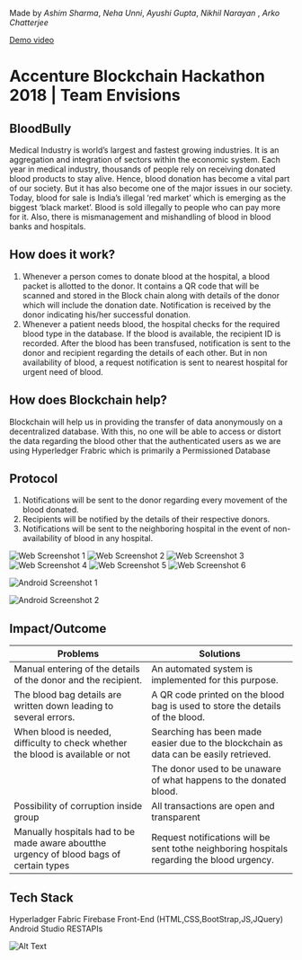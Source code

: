 Made by _Ashim Sharma_, _Neha Unni_, _Ayushi Gupta_, _Nikhil Narayan_ , _Arko Chatterjee_

[Demo video](https://www.youtube.com/watch?v=YnKUQUzhpls&feature=youtu.be)<br>

# Accenture Blockchain Hackathon 2018 | Team Envisions
## BloodBully
Medical Industry is world’s largest and fastest growing industries. It is an aggregation and integration of
sectors within the economic system. Each year in medical industry, thousands of people rely on
receiving donated blood products to stay alive. Hence, blood donation has become a vital part of our
society. But it has also become one of the major issues in our society. Today, blood for sale is India’s
illegal ‘red market’ which is emerging as the biggest ‘black market’. Blood is sold illegally to people who
can pay more for it. Also, there is mismanagement and mishandling of blood in blood banks and
hospitals.

## How does it work?
1. Whenever a person comes to donate blood at the hospital, a blood packet is allotted to the
donor. It contains a QR code that will be scanned and stored in the Block chain along with
details of the donor which will include the donation date. Notification is received by the donor
indicating his/her successful donation.
2. Whenever a patient needs blood, the hospital checks for the required blood type in the
database. If the blood is available, the recipient ID is recorded. After the blood has been
transfused, notification is sent to the donor and recipient regarding the details of each other.
But in non availability of blood, a request notification is sent to nearest hospital for urgent need
of blood.

## How does Blockchain help?
Blockchain will help us in providing the transfer of data anonymously on a decentralized database. With
this, no one will be able to access or distort the data regarding the blood other that the authenticated
users as we are using Hyperledger Frabric which is primarily a Permissioned Database

## Protocol
1. Notifications will be sent to the donor regarding every movement of the blood donated.
2. Recipients will be notified by the details of their respective donors.
3. Notifications will be sent to the neighboring hospital in the event of non-availability of blood
in any hospital.

![Web Screenshot 1](https://github.com/arkochatterjee/BloodBully/blob/master/src/web1.jpeg)
![Web Screenshot 2](https://github.com/arkochatterjee/BloodBully/blob/master/src/web2.jpeg)
![Web Screenshot 3](https://github.com/arkochatterjee/BloodBully/blob/master/src/web3.jpeg)
![Web Screenshot 4](https://github.com/arkochatterjee/BloodBully/blob/master/src/web4.jpeg)
![Web Screenshot 5](https://github.com/arkochatterjee/BloodBully/blob/master/src/web5.jpeg)
![Web Screenshot 6](https://github.com/arkochatterjee/BloodBully/blob/master/src/web6.jpeg)




![Android Screenshot 1](https://github.com/arkochatterjee/BloodBully/blob/master/src/android1.jpeg)

![Android Screenshot 2](https://github.com/arkochatterjee/BloodBully/blob/master/src/android2.jpeg)


## Impact/Outcome

| Problems | Solutions |
| --- | --- |
| Manual entering of the details of the donor and the recipient.| An automated system is implemented for this purpose. |
| The blood bag details are written down leading to several errors. | A QR code printed on the blood bag is used to store the details of the blood. |
| When blood is needed, difficulty to check whether the blood is available or not | Searching has been made easier due to the blockchain as data can be easily retrieved.|
|  | The donor used to be unaware of what happens to the donated blood.|                                         | Notification makes the donor aware of what happens to the donated blood. |
| Possibility of corruption inside group | All transactions are open and transparent |
| Manually hospitals had to be made aware aboutthe urgency of blood bags of certain types | Request notifications will be sent tothe neighboring hospitals regarding the blood urgency.|


## Tech Stack
Hyperladger Fabric
Firebase
Front-End (HTML,CSS,BootStrap,JS,JQuery)
Android Studio
RESTAPIs

![Alt Text](https://github.com/arkochatterjee/BloodBully/blob/master/src/logo.jpeg)
